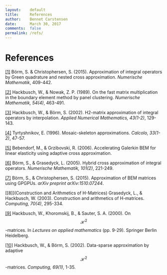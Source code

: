 ```yaml
---
layout:    default
title:     References
author:    Bennet Carstensen
date:      March 30, 2017
comments:  false
permalink: /refs/
---
```


# References

[\[1\]](https://link.springer.com/article/10.1007/s00211-015-0757-y) Börm, S. &
Christophersen, S. (2015). Approximation of integral operators by Green
quadrature and nested cross approximation. *Numerische Mathematik*, 409-442.

[\[2\]](https://link.springer.com/article/10.1007/BF01396324) Hackbusch, W., &
Nowak, Z. P. (1989). On the fast matrix multiplication in the boundary element
method by panel clustering. *Numerische Mathematik, 54(4)*, 463-491.

[\[3\]](https://www.sciencedirect.com/science/article/pii/S0168927402001216)
Hackbusch, W., & Börm, S. (2002). H2-matrix approximation of integral operators
by interpolation. *Applied Numerical Mathematics, 43(1-2)*, 129-143.

[\[4\]](https://link.springer.com/article/10.1007/BF02575706) Tyrtyshnikov, E.
(1996). Mosaic-skeleton approximations. *Calcolo, 33(1-2)*, 47-57.

[\[5\]](https://www.mis.mpg.de/de/publications/preprints/2006/prepr2006-46.html)
Bebendorf, M., & Grzibovski, R. (2006). Accelerating Galerkin BEM for linear
elasticity using adaptive cross approximation.

[\[6\]](https://link.springer.com/article/10.1007/s00211-005-0618-1) Börm, S.,
& Grasedyck, L. (2005). Hybrid cross approximation of integral operators.
*Numerische Mathematik, 101(2)*, 221-249.

[\[7\]](https://arxiv.org/abs/1510.07244) Börm, S., & Christophersen, S.
(2015). Approximation of BEM matrices using GPGPUs. *arXiv preprint
arXiv:1510.07244*.

[\[8\]](Construction and Arithmetics of H-Matrices) Grasedyck, L., & Hackbusch,
W. (2003). Construction and arithmetics of H-matrices. *Computing, 70(4)*,
295-334.

[\[9\]](https://link.springer.com/chapter/10.1007/978-3-642-59709-1_2)
Hackbusch, W., Khoromskij, B., & Sauter, S. A. (2000). On $$\mathcal{H}^2$$-matrices. In
*Lectures on applied mathematics* (pp. 9-29). Springer Berlin Heidelberg.

[\[10\]](https://link.springer.com/article/10.1007%2Fs00607-002-1450-4?LI=true)
Hackbusch, W., & Börm, S. (2002). Data-sparse approximation by adaptive $$\mathcal{H}^2$$-matrices. *Computing, 69(1)*, 1-35.
